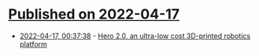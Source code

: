 # [Published on 2022-04-17](index.md)

* [2022-04-17, 00:37:38](https://news.ycombinator.com/item?id=31057382) - [Hero 2.0, an ultra-low cost 3D-printed robotics platform](https://www.wevolver.com/article/hero-20-an-ultra-low-cost-3d-printed-robotics-platform-could-open-swarm-robotics-experimentation-up-to-all)
